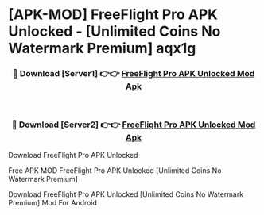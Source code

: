 # [APK-MOD] FreeFlight Pro APK Unlocked - [Unlimited Coins No Watermark Premium] aqx1g



<div align="center">
<h3>🔴 Download [Server1] 👉👉 <a href="https://momento.my/?title=FreeFlight_Pro_APK_Unlocked">FreeFlight Pro APK Unlocked Mod Apk</a></h3><br>

<h3>🔴 Download [Server2] 👉👉 <a href="https://momento.my/?title=FreeFlight_Pro_APK_Unlocked">FreeFlight Pro APK Unlocked Mod Apk</a></h3>
</div>



Download FreeFlight Pro APK Unlocked 

Free APK MOD FreeFlight Pro APK Unlocked [Unlimited Coins No Watermark Premium]

Download FreeFlight Pro APK Unlocked [Unlimited Coins No Watermark Premium] Mod For Android

